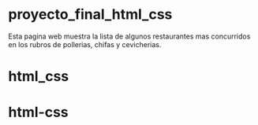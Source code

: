 # proyecto_final_html_css

Esta pagina web muestra la lista de algunos restaurantes mas concurridos en los 
rubros de pollerias, chifas y cevicherias.
# html_css
# html-css
